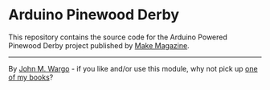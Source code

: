 Arduino Pinewood Derby
======================
This repository contains the source code for the Arduino Powered Pinewood Derby project published by [Make Magazine](http://makezine.com/projects/arduino-powered-pinewood-derby-race-car/).

* * *
By [John M. Wargo](http://www.johnwargo.com) - if you like and/or use this module, why not pick up [one of my books](http://www.johnwargobooks.com)?
